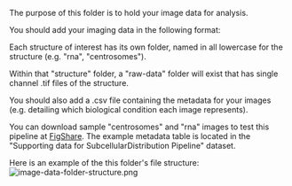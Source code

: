 The purpose of this folder is to hold your image data for analysis.

You should add your imaging data in the following format:

Each structure of interest has its own folder, named in all lowercase for the structure (e.g. "rna", "centrosomes").

Within that "structure" folder, a "raw-data" folder will exist that has single channel .tif files of the structure.

You should also add a .csv file containing the metadata for your images (e.g. detailing which biological condition each image represents).

You can download sample "centrosomes" and "rna" images to test this pipeline at [FigShare](https://figshare.com/projects/SubcellularDistribution_pipeline/86732). The example metadata table is located in the "Supporting data for SubcellularDistribution Pipeline" dataset.

Here is an example of the this folder's file structure:
![image-data-folder-structure.png](../documentation/image-data-folder-structure.png)
